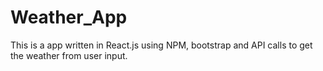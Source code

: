 # Weather_App
This is a app written in React.js using NPM, bootstrap and API calls to get the weather from user input.
